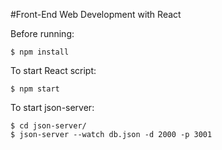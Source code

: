 #Front-End Web Development with React

Before running:
```
$ npm install
```

To start React script:
```
$ npm start
```

To start json-server:
```
$ cd json-server/
$ json-server --watch db.json -d 2000 -p 3001
```
